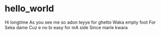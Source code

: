 # hello_world
Hi longtime
As you see me so adon teyye for ghetto 
Waka empty foot 
For Seka dame 
Cuz e no bi easy for mA side
Since marle kwara
